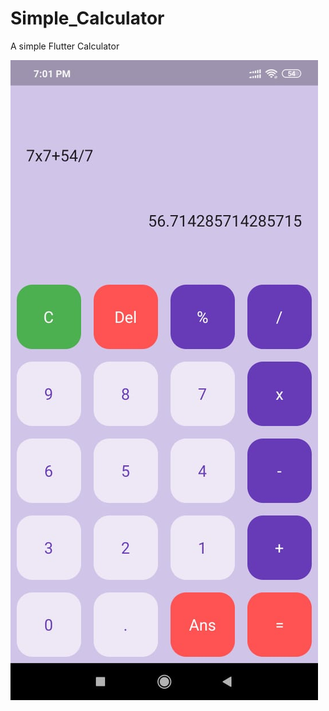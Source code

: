 # Simple_Calculator

A simple Flutter Calculator

![alt text](https://github.com/AMALj248/Simple_Calculator/blob/master/Calculator_UI.jpeg)

